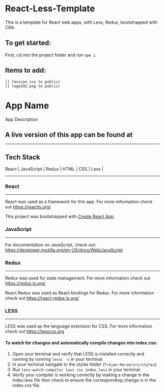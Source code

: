 # React-Less-Template

This is a template for React web apps, with Less, Redux, bootstrapped with CRA.

## To get started:

First, cd into the project folder and run `npm i`.

## Items to add:

    [] favicon.ico to public/
    [] logo192.png to public/

# App Name

App Description

## A live version of this app can be found at <insert url here>

---

## Tech Stack

React | JavaScript | Redux | HTML | CSS | Less | <Any other tech goes here>

---

### React

---

React was used as a framework for this app. For more information check out https://reactjs.org/

This project was bootstrapped with [Create React App](https://github.com/facebook/create-react-app).

### JavaScript

---

For documentation on JavaScript, check out: https://developer.mozilla.org/en-US/docs/Web/JavaScript

### Redux

---

Redux was used for state management. For more information check out https://redux.js.org/

React Redux was used as React bindings for Redux. For more information check out https://react-redux.js.org/

### LESS

---

LESS was used as the language extension for CSS. For more information check out https://lesscss.org

#### To watch for changes and automatically compile changes into index.css:

1. Open your terminal and verify that LESS is installed correctly and running by running `lessc -v` in your terminal.
2. In your terminal navigate to the styles folder (`Trojan-Horse/src/styles`).
3. Run `less-watch-compiler less css index.less` in your terminal.
4. Verify your compiler is working correctly by making a change in the index.less file then check to ensure the corresponding change is in the index.css file.
